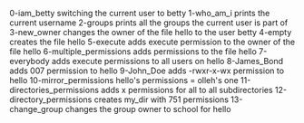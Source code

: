 0-iam_betty switching the current user to betty
1-who_am_i prints the current username
2-groups prints all the groups the current user is part of
3-new_owner changes the owner of the file hello to the user betty
4-empty creates the file hello
5-execute adds execute permission to the owner of the file hello
6-multiple_permissions adds permissions to the file hello
7-everybody adds execute permissions to all users on hello
8-James_Bond adds 007 permission to hello
9-John_Doe adds -rwxr-x-wx permission to hello
10-mirror_permissions hello's permissions = olleh's one
11-directories_permissions adds x permissions for all to all subdirectories
12-directory_permissions creates my_dir with 751 permissions
13-change_group changes the group owner to school for hello
